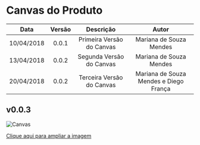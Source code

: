 # Canvas do Produto 

| Data | Versão | Descrição | Autor |
|:----:|:------:|:---------:|:-----:|
|10/04/2018|0.0.1|Primeira Versão do Canvas|Mariana de Souza Mendes|
|13/04/2018|0.0.2|Segunda Versão do Canvas| Mariana de Souza Mendes|
|20/04/2018|0.0.2|Terceira Versão do Canvas| Mariana de Souza Mendes e Diego França|


## v0.0.3

![Canvas](https://uploaddeimagens.com.br/images/001/382/375/original/product_canvas_%283%29.png?1524243631)

[Clique aqui para ampliar a imagem](https://uploaddeimagens.com.br/images/001/382/375/original/product_canvas_%283%29.png?1524243631)
